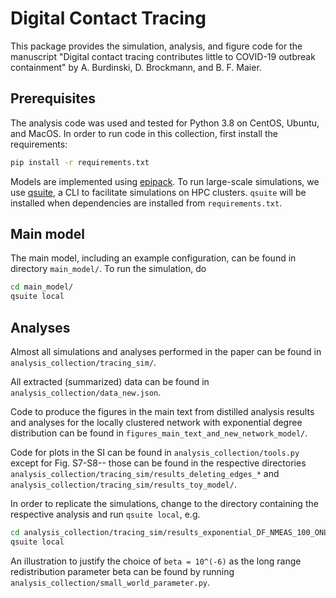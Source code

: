 # Digital Contact Tracing

This package provides the simulation, analysis, and figure code for the manuscript "Digital
contact tracing contributes little to COVID-19
outbreak containment" by A. Burdinski, D. Brockmann, and B. F. Maier.

## Prerequisites

The analysis code was used and tested for Python 3.8 on CentOS, Ubuntu, and MacOS.
In order to run code in this collection, first install the requirements:

```bash
pip install -r requirements.txt
```

Models are implemented using [epipack](github.com/benmaier/epipack). To run
large-scale simulations, we use [qsuite](github.com/benmaier/qsuite), a CLI
to facilitate simulations on HPC clusters. `qsuite` will be installed when
dependencies are installed from `requirements.txt`.

## Main model

The main model, including an example configuration, can be found in directory `main_model/`.
To run the simulation, do

```bash
cd main_model/
qsuite local
```

## Analyses 

Almost all simulations and analyses performed in the paper can be found in `analysis_collection/tracing_sim/`.

All extracted (summarized) data can be found in `analysis_collection/data_new.json`.

Code to produce the figures in the main text from distilled analysis results and analyses for the locally clustered network with
exponential degree distribution can be found in `figures_main_text_and_new_network_model/`.

Code for plots in the SI can be found in `analysis_collection/tools.py` except for Fig. S7-S8-- those can
be found in the respective directories 
`analysis_collection/tracing_sim/results_deleting_edges_*`
and
`analysis_collection/tracing_sim/results_toy_model/`.

In order to replicate the simulations, change to the directory containing the
respective analysis and run `qsuite local`, e.g. 

```bash
cd analysis_collection/tracing_sim/results_exponential_DF_NMEAS_100_ONLYSAVETIME_False/
qsuite local
```

An illustration to justify the choice of `beta = 10^(-6)` as the long range
redistribution parameter beta can be found by running
`analysis_collection/small_world_parameter.py`.
